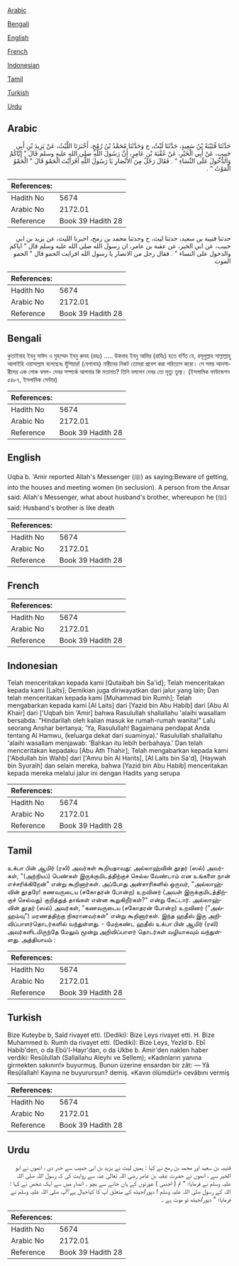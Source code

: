 [Arabic](#arabic)

[Bengali](#bengali)

[English](#english)

[French](#french)

[Indonesian](#indonesian)

[Tamil](#tamil)

[Turkish](#turkish)

[Urdu](#urdu)

## Arabic


<div dir="rtl" lang="ar" style={{fontSize:'larger',backgroundColor:'#f8f9fa',padding:20}}>
حَدَّثَنَا قُتَيْبَةُ بْنُ سَعِيدٍ، حَدَّثَنَا لَيْثٌ، ح وَحَدَّثَنَا مُحَمَّدُ بْنُ رُمْحٍ، أَخْبَرَنَا اللَّيْثُ، عَنْ يَزِيدَ بْنِ أَبِي حَبِيبٍ، عَنْ أَبِي الْخَيْرِ، عَنْ عُقْبَةَ بْنِ عَامِرٍ، أَنَّ رَسُولَ اللَّهِ صلى الله عليه وسلم قَالَ ‏"‏ إِيَّاكُمْ وَالدُّخُولَ عَلَى النِّسَاءِ ‏"‏ ‏.‏ فَقَالَ رَجُلٌ مِنَ الأَنْصَارِ يَا رَسُولَ اللَّهِ أَفَرَأَيْتَ الْحَمْوَ قَالَ ‏"‏ الْحَمْوُ الْمَوْتُ ‏"‏ ‏.‏
</div>
<div style={{backgroundColor:'#f8f9fa',padding:20, marginBottom: 10}}><table> <thead> <tr> <th>References:</th> <th></th> </tr> </thead> <tbody><tr><td>Hadith No</td><td>5674</td></tr><tr><td>Arabic No</td><td>2172.01</td></tr><tr><td>Reference</td><td>Book 39 Hadith 28</td></tr></tbody></table></div>


<div dir="rtl" lang="ar" style={{fontSize:'larger',backgroundColor:'#f8f9fa',padding:20}}>
حدثنا قتيبة بن سعيد، حدثنا ليث، ح وحدثنا محمد بن رمح، اخبرنا الليث، عن يزيد بن ابي حبيب، عن ابي الخير، عن عقبة بن عامر، ان رسول الله صلى الله عليه وسلم قال " اياكم والدخول على النساء " . فقال رجل من الانصار يا رسول الله افرايت الحمو قال " الحمو الموت
</div>
<div style={{backgroundColor:'#f8f9fa',padding:20, marginBottom: 10}}><table> <thead> <tr> <th>References:</th> <th></th> </tr> </thead> <tbody><tr><td>Hadith No</td><td>5674</td></tr><tr><td>Arabic No</td><td>2172.01</td></tr><tr><td>Reference</td><td>Book 39 Hadith 28</td></tr></tbody></table></div>

## Bengali


<div dir="ltr" lang="bn" style={{fontSize:'larger',backgroundColor:'#f8f9fa',padding:20}}>
কুতাইবাহ ইবনু সাঈদ ও মুহাম্মদ ইবনু রুমহ (রহঃ) ..... উকবাহ ইবনু আমির (রাযিঃ) হতে বর্ণিত যে, রসূলুল্লাহ সাল্লাল্লাহু আলাইহি ওয়াসাল্লাম বলেছেনঃ হুঁশিয়ার! (বেগানাহ) নারীদের নিকট তোমরা প্রবেশ করা পরিত্যাগ করো। সে সময় আনসারীদের এক লোক বলল- দেবর সম্পর্কে আপনার কি মতামত? তিনি বললেন দেবর তো মৃত্যু তুল্য। (ইসলামিক ফাউন্ডেশন ৫৪৮৭, ইসলামিক সেন্টার)
</div>
<div style={{backgroundColor:'#f8f9fa',padding:20, marginBottom: 10}}><table> <thead> <tr> <th>References:</th> <th></th> </tr> </thead> <tbody><tr><td>Hadith No</td><td>5674</td></tr><tr><td>Arabic No</td><td>2172.01</td></tr><tr><td>Reference</td><td>Book 39 Hadith 28</td></tr></tbody></table></div>

## English


<div dir="ltr" lang="en" style={{fontSize:'larger',backgroundColor:'#f8f9fa',padding:20}}>
Uqba b. 'Amir reported Allah's Messenger (ﷺ) as saying:Beware of getting, into the houses and meeting women (in seclusion). A person from the Ansar said: Allah's Messenger, what about husband's brother, whereupon he (ﷺ) said: Husband's brother is like death
</div>
<div style={{backgroundColor:'#f8f9fa',padding:20, marginBottom: 10}}><table> <thead> <tr> <th>References:</th> <th></th> </tr> </thead> <tbody><tr><td>Hadith No</td><td>5674</td></tr><tr><td>Arabic No</td><td>2172.01</td></tr><tr><td>Reference</td><td>Book 39 Hadith 28</td></tr></tbody></table></div>

## French


<div dir="ltr" lang="fr" style={{fontSize:'larger',backgroundColor:'#f8f9fa',padding:20}}>

</div>
<div style={{backgroundColor:'#f8f9fa',padding:20, marginBottom: 10}}><table> <thead> <tr> <th>References:</th> <th></th> </tr> </thead> <tbody><tr><td>Hadith No</td><td>5674</td></tr><tr><td>Arabic No</td><td>2172.01</td></tr><tr><td>Reference</td><td>Book 39 Hadith 28</td></tr></tbody></table></div>

## Indonesian


<div dir="ltr" lang="id" style={{fontSize:'larger',backgroundColor:'#f8f9fa',padding:20}}>
Telah menceritakan kepada kami [Qutaibah bin Sa'id]; Telah menceritakan kepada kami [Laits]; Demikian juga diriwayatkan dari jalur yang lain; Dan telah menceritakan kepada kami [Muhammad bin Rumh]; Telah mengabarkan kepada kami [Al Laits] dari [Yazid bin Abu Habib] dari [Abu Al Khair] dari ['Uqbah bin 'Amir] bahwa Rasulullah shallallahu 'alaihi wasallam bersabda: "Hindarilah oleh kalian masuk ke rumah-rumah wanita!" Lalu seorang Anshar bertanya; 'Ya, Rasulullah! Bagaimana pendapat Anda tentang Al Hamwu, (keluarga dekat dari suaminya).' Rasulullah shallallahu 'alaihi wasallam menjawab: 'Bahkan itu lebih berbahaya.' Dan telah menceritakan kepadaku [Abu Ath Thahir]; Telah mengabarkan kepada kami ['Abdullah bin Wahb] dari ['Amru bin Al Harits], [Al Laits bin Sa'd], [Haywah bin Syuraih] dan selain mereka, bahwa [Yazid bin Abu Habib] menceritakan kepada mereka melalui jalur ini dengan Hadits yang serupa
</div>
<div style={{backgroundColor:'#f8f9fa',padding:20, marginBottom: 10}}><table> <thead> <tr> <th>References:</th> <th></th> </tr> </thead> <tbody><tr><td>Hadith No</td><td>5674</td></tr><tr><td>Arabic No</td><td>2172.01</td></tr><tr><td>Reference</td><td>Book 39 Hadith 28</td></tr></tbody></table></div>

## Tamil


<div dir="ltr" lang="ta" style={{fontSize:'larger',backgroundColor:'#f8f9fa',padding:20}}>
உக்பா பின் ஆமிர் (ரலி) அவர்கள் கூறியதாவது: அல்லாஹ்வின் தூதர் (ஸல்) அவர்கள், "(அந்நியப்) பெண்கள் இருக்குமிடத்திற்குச் செல்ல வேண்டாம் என உங்களை நான் எச்சரிக்கிறேன்" என்று கூறினார்கள். அப்போது அன்சாரிகளில் ஒருவர், "அல்லாஹ்வின் தூதரே! கணவருடைய (சகோதரன் போன்ற) உறவினர் (அவள் இருக்குமிடத்திற்குச் செல்வது) குறித்துத் தாங்கள் என்ன கூறுகிறீர்கள்?" என்று கேட்டார். அல்லாஹ்வின் தூதர் (ஸல்) அவர்கள், "கணவருடைய (சகோதரன் போன்ற) உறவினர் ("அல்ஹம்வு") மரணத்திற்கு நிகரானவர்கள்" என்று கூறினார்கள். இந்த ஹதீஸ் இரு அறிவிப்பாளர்தொடர்களில் வந்துள்ளது. - மேற்கண்ட ஹதீஸ் உக்பா பின் ஆமிர் (ரலி) அவர்களிடமிருந்தே மேலும் மூன்று அறிவிப்பாளர் தொடர்கள் வழியாகவும் வந்துள்ளது. அத்தியாயம் :
</div>
<div style={{backgroundColor:'#f8f9fa',padding:20, marginBottom: 10}}><table> <thead> <tr> <th>References:</th> <th></th> </tr> </thead> <tbody><tr><td>Hadith No</td><td>5674</td></tr><tr><td>Arabic No</td><td>2172.01</td></tr><tr><td>Reference</td><td>Book 39 Hadith 28</td></tr></tbody></table></div>

## Turkish


<div dir="ltr" lang="tr" style={{fontSize:'larger',backgroundColor:'#f8f9fa',padding:20}}>
Bize Kuteybe b, Saîd rivayet etti. (Dediki): Bize Leys rivayet etti. H. Bize Muhammed b. Rumh da rivayet etti. (Dediki): Bize Leys, Yezîd b. Ebî Habib'den, o da Ebû'l-Hayr'dan, o da Ukbe b. Amir'den naklen haber verdiki: Resûlullah (Sallallahu Aleyhi ve Sellem); «Kadınların yanına girmekten sakının!» buyurmuş. Bunun üzerine ensardan bir zât: — Yâ Resûlallah! Kayına ne buyurursun? demiş. «Kavın ölümdür!» cevâbını vermiş
</div>
<div style={{backgroundColor:'#f8f9fa',padding:20, marginBottom: 10}}><table> <thead> <tr> <th>References:</th> <th></th> </tr> </thead> <tbody><tr><td>Hadith No</td><td>5674</td></tr><tr><td>Arabic No</td><td>2172.01</td></tr><tr><td>Reference</td><td>Book 39 Hadith 28</td></tr></tbody></table></div>

## Urdu


<div dir="rtl" lang="ur" style={{fontSize:'larger',backgroundColor:'#f8f9fa',padding:20}}>
قتیبہ بن سعید اور محمد بن رمح نے کہا : ہمیں لیث نے یزید بن ابی حبیب سے خبر دی ، انھوں نے ابو الخیر سے ، انھوں نے حضرت عقبہ بن عامر رضی اللہ تعالیٰ عنہ سے روایت کی کہ رسول اللہ صلی اللہ علیہ وسلم نے فرمایا؛ " تم ( اجنبی ) عورتوں کے ہاں جانے سے بچو ۔ انصار میں سے ایک شخص نے کہا : اللہ کے رسول صلی اللہ علیہ وسلم ! دیور/جیٹھ کے متعلق آپ کا کیاخیال ہے؟آپ صلی اللہ علیہ وسلم نے فرمایا؛ " دیور/جیٹھ تو موت ہے ۔
</div>
<div style={{backgroundColor:'#f8f9fa',padding:20, marginBottom: 10}}><table> <thead> <tr> <th>References:</th> <th></th> </tr> </thead> <tbody><tr><td>Hadith No</td><td>5674</td></tr><tr><td>Arabic No</td><td>2172.01</td></tr><tr><td>Reference</td><td>Book 39 Hadith 28</td></tr></tbody></table></div>